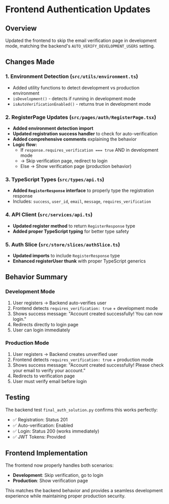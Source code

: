 # Frontend Authentication Updates

## Overview
Updated the frontend to skip the email verification page in development mode, matching the backend's `AUTO_VERIFY_DEVELOPMENT_USERS` setting.

## Changes Made

### 1. Environment Detection (`src/utils/environment.ts`)
- Added utility functions to detect development vs production environment
- `isDevelopment()` - detects if running in development mode
- `isAutoVerificationEnabled()` - returns true in development mode

### 2. RegisterPage Updates (`src/pages/auth/RegisterPage.tsx`)
- **Added environment detection import**
- **Updated registration success handler** to check for auto-verification
- **Added comprehensive comments** explaining the behavior
- **Logic flow:**
  - If `response.requires_verification === true` AND in development mode
  - → Skip verification page, redirect to login
  - Else → Show verification page (production behavior)

### 3. TypeScript Types (`src/types/api.ts`)
- **Added `RegisterResponse` interface** to properly type the registration response
- Includes: `success`, `user_id`, `email`, `message`, `requires_verification`

### 4. API Client (`src/services/api.ts`)
- **Updated register method** to return `RegisterResponse` type
- **Added proper TypeScript typing** for better type safety

### 5. Auth Slice (`src/store/slices/authSlice.ts`)
- **Updated imports** to include `RegisterResponse` type
- **Enhanced registerUser thunk** with proper TypeScript generics

## Behavior Summary

### Development Mode
1. User registers → Backend auto-verifies user
2. Frontend detects `requires_verification: true` + development mode
3. Shows success message: "Account created successfully! You can now login."
4. Redirects directly to login page
5. User can login immediately

### Production Mode
1. User registers → Backend creates unverified user
2. Frontend detects `requires_verification: true` + production mode
3. Shows success message: "Account created successfully! Please check your email to verify your account."
4. Redirects to verification page
5. User must verify email before login

## Testing
The backend test `final_auth_solution.py` confirms this works perfectly:
- ✅ Registration: Status 201
- ✅ Auto-verification: Enabled
- ✅ Login: Status 200 (works immediately)
- ✅ JWT Tokens: Provided

## Frontend Implementation
The frontend now properly handles both scenarios:
- **Development**: Skip verification, go to login
- **Production**: Show verification page

This matches the backend behavior and provides a seamless development experience while maintaining proper production security. 